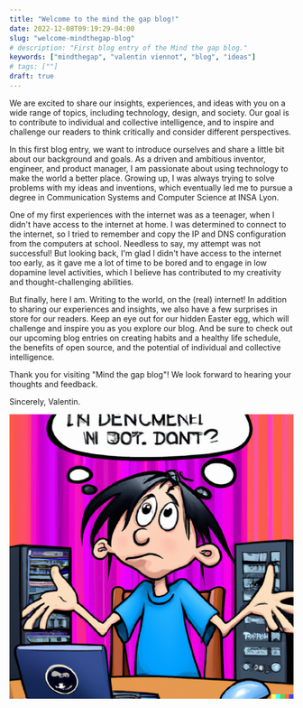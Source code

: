 ```yaml
---
title: "Welcome to the mind the gap blog!"
date: 2022-12-08T09:19:29-04:00
slug: "welcome-mindthegap-blog"
# description: "First blog entry of the Mind the gap blog."
keywords: ["mindthegap", "valentin viennot", "blog", "ideas"]
# tags: [""]
draft: true
---
```


<!-- TODO: review text -->
We are excited to share our insights, experiences, and ideas with you on a wide range of topics, including technology, design, and society. Our goal is to contribute to individual and collective intelligence, and to inspire and challenge our readers to think critically and consider different perspectives.

In this first blog entry, we want to introduce ourselves and share a little bit about our background and goals. As a driven and ambitious inventor, engineer, and product manager, I am passionate about using technology to make the world a better place. Growing up, I was always trying to solve problems with my ideas and inventions, which eventually led me to pursue a degree in Communication Systems and Computer Science at INSA Lyon.

One of my first experiences with the internet was as a teenager, when I didn't have access to the internet at home. I was determined to connect to the internet, so I tried to remember and copy the IP and DNS configuration from the computers at school. Needless to say, my attempt was not successful! But looking back, I'm glad I didn't have access to the internet too early, as it gave me a lot of time to be bored and to engage in low dopamine level activities, which I believe has contributed to my creativity and thought-challenging abilities.

But finally, here I am. Writing to the world, on the (real) internet! In addition to sharing our experiences and insights, we also have a few surprises in store for our readers. Keep an eye out for our hidden Easter egg, which will challenge and inspire you as you explore our blog. And be sure to check out our upcoming blog entries on creating habits and a healthy life schedule, the benefits of open source, and the potential of individual and collective intelligence.

Thank you for visiting "Mind the gap blog"! We look forward to hearing your thoughts and feedback.

Sincerely, Valentin.

![A cartoon showing a teenager sitting in front of a computer, with a confused and frustrated expression on his face. Generated by DALL-E.](teenager-confused-dall-e.png)
